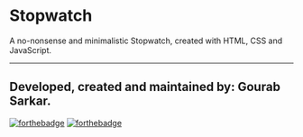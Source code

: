 # Stopwatch

A no-nonsense and minimalistic Stopwatch, created with HTML, CSS and JavaScript.

---

## Developed, created and maintained by: Gourab Sarkar.

[![forthebadge](https://forthebadge.com/images/badges/made-with-javascript.svg)](https://forthebadge.com)
[![forthebadge](https://forthebadge.com/images/badges/built-with-love.svg)](https://forthebadge.com)
